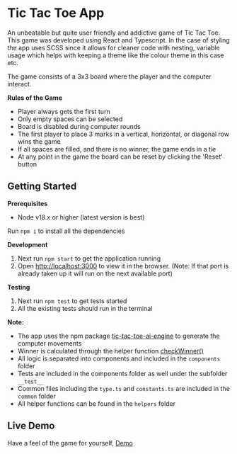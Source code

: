 # Tic Tac Toe App

An unbeatable but quite user friendly and addictive game of Tic Tac Toe. This game was developed using React and Typescript. In the case of styling the app uses SCSS since it allows for cleaner code with nesting, variable usage which helps with keeping a theme like the colour theme in this case etc.

The game consists of a 3x3 board where the player and the computer interact.

**Rules of the Game**

- Player always gets the first turn
- Only empty spaces can be selected
- Board is disabled during computer rounds
- The first player to place 3 marks in a vertical, horizontal, or diagonal row wins the game
- If all spaces are filled, and there is no winner, the game ends in a tie
- At any point in the game the board can be reset by clicking the 'Reset' button

## Getting Started

**Prerequisites**

- Node v18.x or higher (latest version is best)

Run `npm i` to install all the dependencies

**Development**

1. Next run `npm start` to get the application running
2. Open [http://localhost:3000](http://localhost:3000) to view it in the browser. (Note: If that port is already taken up it will run on the next available port)

**Testing**

1. Next run `npm test` to get tests started
2. All the existing tests should run in the terminal

**Note:**

- The app uses the npm package [tic-tac-toe-ai-engine](https://www.npmjs.com/package/tic-tac-toe-ai-engine) to generate the computer movements
- Winner is calculated through the helper function [checkWinner()](https://github.com/Anuranie/tictactoe-app/blob/master/src/helpers/game-helper.ts)
- All logic is separated into components and included in the `components` folder
- Tests are included in the components folder as well under the subfolder `__test__`
- Common files including the `type.ts` and `constants.ts` are included in the `common` folder
- All helper functions can be found in the `helpers` folder

## Live Demo

Have a feel of the game for yourself,
[Demo](https://anuranie.github.io/tictactoe-app/)
